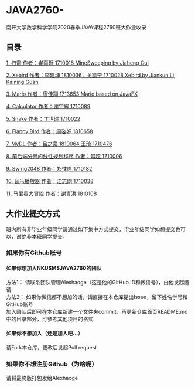 ﻿# JAVA2760-
南开大学数学科学学院2020春季JAVA课程2760班大作业收录

## 目录
[1. 扫雷 作者：崔嘉珩 1710018 MineSweeping by Jiaheng Cui](https://github.com/NKUSMSJAVA2760/JAVA2760-/tree/master/1710018_Jiaheng%20Cui_Java%20MineSweeper)   

[2. Xebird 作者：李建坤 1810036，关凯宁 1710028   Xebird by Jiankun Li, Kaining Guan](https://github.com/XeBird/Xebird)

[3. Mario 作者：唐佳翔 1713653 Mario based on JavaFX](https://github.com/NKUSMSJAVA2760/JAVA2760-/tree/master/Mario_jiaxiang%20Tang)   

[4. Calculator 作者：谢宇辉 1710089](https://github.com/NKUSMSJAVA2760/JAVA2760-/tree/master/calculator_xyh)

[5. Snake 作者：丁世瑞 1710022](https://github.com/NKUSMSJAVA2760/JAVA2760-/tree/master/Snake_Shirui%20Ding)

[6. Flappy Bird 作者：周姿妤 1810658](https://github.com/NKUSMSJAVA2760/JAVA2760-/tree/master/FlappyBird_ZiyuZhou)

[7. MyDL 作者：吕之豪 1810064 王琦 1710476](https://github.com/Alexhaoge/MyDL)

[8. 前后端分离的线性规划程序 作者：常超 1710006](https://github.com/NKUSMSJAVA2760/JAVA2760-/tree/master/%E7%BA%BF%E6%80%A7%E8%A7%84%E5%88%92%E7%A8%8B%E5%BA%8F%EF%BC%8C%E5%8C%85%E5%90%AB%E6%9C%8D%E5%8A%A1%E5%99%A8%E7%AB%AF%E4%B8%8E%E5%AE%A2%E6%88%B7%E7%AB%AF%20%E5%B8%B8%E8%B6%85)

[9. Swing2048 作者：郑忱原 1710182](https://github.com/NKUSMSJAVA2760/JAVA2760-/tree/master/Swing2048)

[10. 音乐播放器 作者：江志刚 1710038](https://github.com/NKUSMSJAVA2760/JAVA2760-/tree/master/%E6%B1%9F%E5%BF%97%E5%88%9A1710038)

[11. 马里奥大冒险 作者：谢青洪 1810108](https://github.com/NKUSMSJAVA2760/JAVA2760-/tree/master/MarioAdventure_%E8%B0%A2%E9%9D%92%E6%B4%AA)

## 大作业提交方式
班内所有非毕业年级同学请通过如下集中方式提交，毕业年级同学如想提交也可以，谢绝非本班同学提交。
### 如果你有Github账号
#### 如果你想加入NKUSMSJAVA2760的团队
方法1： 请联系团队管理Alexhaoge（这是他的GitHub ID和微信号），由他发起邀请  
方法2： 如果你微信都不想加的话，请直接在本仓库提出Issue，留下姓名学号和GitHub账号  
加入团队后即可在本仓库新建一个文件夹commit，再更新仓库首页README.md中的目录部分，可参考其他项目的格式
#### 如果你不想加入（还是加入吧...）
请Fork本仓库，更改后发起Pull request
### 如果你不想注册Github（为啥呢）
请将最终版打包发给Alexhaoge
